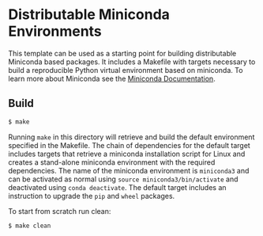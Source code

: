 # Distributable Miniconda Environments

This template can be used as a starting point for building distributable Miniconda based packages. It includes a Makefile with targets necessary to build a reproducible Python virtual environment based on miniconda. To learn more about Miniconda see the [Miniconda Documentation](https://docs.conda.io/en/latest/miniconda.html).

## Build

```bash
$ make
```
Running `make` in this directory will retrieve and build the default environment specified in the Makefile. The chain of dependencies for the default target includes targets that retrieve a miniconda installation script for Linux and creates a stand-alone miniconda environment with the required dependencies. The name of the miniconda environment is `miniconda3` and can be activated as normal using `source miniconda3/bin/activate` and deactivated using `conda deactivate`. The default target includes an instruction to upgrade the `pip` and `wheel` packages.

To start from scratch run clean:
```bash
$ make clean
```
